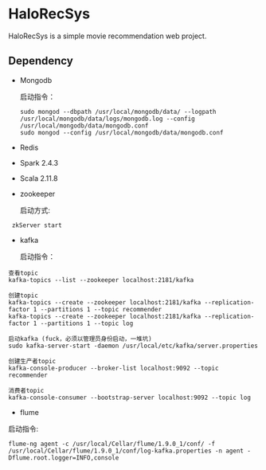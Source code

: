 # HaloRecSys 

HaloRecSys is a simple movie recommendation web project.



## Dependency

- Mongodb

  启动指令：

  ```shell
  sudo mongod --dbpath /usr/local/mongodb/data/ --logpath /usr/local/mongodb/data/logs/mongodb.log --config /usr/local/mongodb/data/mongodb.conf
  sudo mongod --config /usr/local/mongodb/data/mongodb.conf
  ```

  

- Redis

- Spark 2.4.3

- Scala 2.11.8

- zookeeper
    
    启动方式:
```shell script
 zkServer start
```
   
- kafka

    启动指令：
 ``` shell script 
查看topic 
kafka-topics --list --zookeeper localhost:2181/kafka

创建topic
kafka-topics --create --zookeeper localhost:2181/kafka --replication-factor 1 --partitions 1 --topic recommender
kafka-topics --create --zookeeper localhost:2181/kafka --replication-factor 1 --partitions 1 --topic log

启动kafka (fuck，必须以管理员身份启动，一堆坑)
sudo kafka-server-start -daemon /usr/local/etc/kafka/server.properties

创建生产者topic
kafka-console-producer --broker-list localhost:9092 --topic recommender

消费者topic
kafka-console-consumer --bootstrap-server localhost:9092 --topic log
  ```

- flume

启动指令:

```shell script
flume-ng agent -c /usr/local/Cellar/flume/1.9.0_1/conf/ -f /usr/local/Cellar/flume/1.9.0_1/conf/log-kafka.properties -n agent -Dflume.root.logger=INFO,console

```
